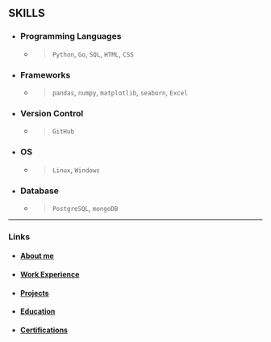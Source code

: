 ## SKILLS

- ### Programming Languages

    - > `Python`, `Go`, `SQL`, `HTML`, `CSS`

- ### Frameworks

    - > `pandas`, `numpy`, `matplotlib`, `seaborn`, `Excel`

- ### Version Control

    - > `GitHub`

- ### OS

    - > `Linux`, `Windows`

- ### Database

    - > `PostgreSQL`, `mongoDB`

---

### Links

- #### [About me](./index.md)

- #### [Work Experience](./work_experience.md)


- #### [Projects](./projects.md)

- #### [Education](./education.md)

- #### [Certifications](./certifications.md)